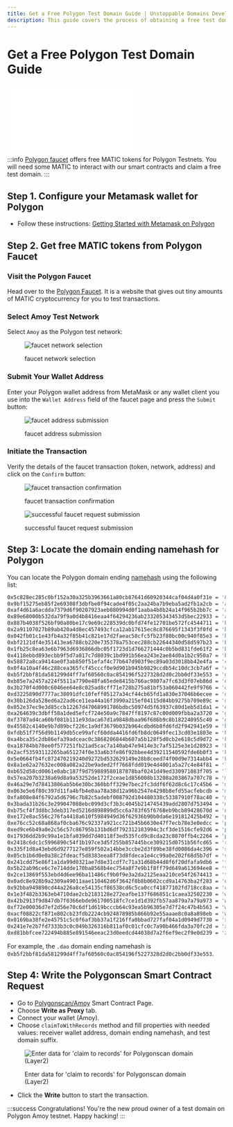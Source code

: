 ```yaml
---
title: Get a Free Polygon Test Domain Guide | Unstoppable Domains Developer Portal
description: This guide covers the process of obtaining a free test domain, through direct smart contract calling on Polygonscan.
---
```


# Get a Free Polygon Test Domain Guide

<embed src="/snippets/_test-domain-explain.md" />

:::info
[Polygon faucet](https://faucet.polygon.technology) offers free MATIC tokens for Polygon Testnets. You will need some MATIC to interact with our smart contracts and claim a free test domain.
:::

## Step 1. Configure your Metamask wallet for Polygon

- Follow these instructions: [Getting Started with Metamask on Polygon](https://polygon.technology/blog/getting-started-with-metamask-on-polygon)

## Step 2. Get free MATIC tokens from Polygon Faucet

### Visit the Polygon Faucet

Head over to the [Polygon Faucet](https://faucet.polygon.technology/). It is a website that gives out tiny amounts of MATIC cryptocurrency for you to test transactions.

### Select Amoy Test Network

Select `Amoy` as the Polygon test network:

<figure class="half-inline-block">

![faucet network selection](/images/faucet-network-selection.png)

<figcaption>faucet network selection</figcaption>
</figure>


### Submit Your Wallet Address

Enter your Polygon wallet address from MetaMask or any wallet client you use into the `Wallet Address` field of the faucet page and press the `Submit` button:

<figure>

![faucet address submission](/images/faucet-address-submission.png '#width=50%')

<figcaption>faucet address submission</figcaption>
</figure>

### Initiate the Transaction

Verify the details of the faucet transaction (token, network, address) and click on the `Confirm` button:

<figure class="half-inline-block">

![faucet transaction confirmation](/images/faucet-transaction-confirmation.png)

<figcaption>faucet transaction confirmation</figcaption>
</figure>

<figure class="half-inline-block">

![successful faucet request submission](/images/successful-faucet-request-submission.png)

<figcaption>successful faucet request submission</figcaption>
</figure>

## Step 3: Locate the domain ending namehash for Polygon

You can locate the Polygon domain ending [namehash](../domain-registry-essentials/namehashing.md) using the following list:

```bash
0x5c828ec285c0bf152a30a325b3963661a80cb87641d60920344caf04d4a0f31e = '888';
0x9bf15275eb85f2e69308f3dbfbe0f94cade4f05c2aa24ba7b9eba5ad2fb1a2cb = 'altimist';
0xaf4d61a6acdda7379d6f90207923aeb080994d0f1aaba4b8b24a14f965b2bb7c = 'anime';
0x89e68000b532da79f9a0d4b8416eaa4f64294236ab233205343453d5bec22933 = 'austin';
0x887b4038f526bf90a80be17c9e69c228539dc0bfd74fe12701be572fc4544711 = 'bay';
0x2a91107027b89ab420a4d8ec457493cfca12ab17615ec8c876695f1343f3f0fd = 'binanceus';
0x042fb01c1e43fb4a32f85b41c821e17d2faeac58cfc5fb23f80bc00c940f85e3 = 'bitcoin';
0xbf2121df4e351413ea6788cb220e735378a753cec288cb22644340d58d597b23 = 'bitget';
0x1fb25c8ea63e6b7963d6936866dbc05f1723d1d766271444c0b5bd831fde61f2 = 'bitscrunch';
0x4118ebbd893ecbb9f5d7a817c7d8039c1bd991b56ea243e2ae84d0a1b2c950a7 = 'blockchain';
0x58872a8ca9414ae0f3ab850f51efaf4c77b647d903f9ec89a03d3018bb42e4fa = 'clay';
0x0f4a10a4f46c288cea365fcf45cccf0e9d901b945b9829ccdb54c10dc3cb7a6f = 'crypto';
0xb5f2bbf81da581299d4ff7af60560c0ac854196f5227328d2d0c2bb0df33e553 = 'dao';
0xb85e7a2457a224f5511a7790e48fa65ede8415b766ac9807a7fc63d3f07eb86d = 'doga';
0x3b270f4d000c6046ee64e8c025ad8cff71e728b275a81bf53a060442fe9f9766 = 'dfz';
0xd3225890d7777ac38091dfc10feff05127a34cf44cb65fd1a830e37046b6ecee = 'donut';
0x30b126da528ed6a22ad6ce11ea44a16f3990a215ef04115d84bb9275b709e89c = 'dream';
0x052e37ec9e3d85ccb12267d47068991786bdbc50974d5f63937c80d1eb5d1da1 = 'emir';
0xa264639c3dbff58a1ded5efcf724e50a9c7847ff8197c87c00d009fbba2a3720 = 'go';
0xf3787ad4ca60bf081b111e93daca67d1a9848dbaa96f686b9c8b182240955c40 = 'grow';
0x45582c4140e9b7d89bcf226c1a9df3679b032b964cdbd6b8fd6fd2f942941e59 = 'her';
0xfdb51f7f56d9b1149db5ce99afcf60dda4416fd6fb8dc0649fec13cd03e1803e = 'hi';
0xa4bca35c2db86efa39adceac0c3868206844b607a5b128f5d0cb2e618c5d9d72 = 'kingdom';
0xa18784bb78ee0f577251fb21ad5cac7a140ab47e9414e3c7af5125e3e1d28923 = 'klever';
0x2acf53593112265ba651274f0e33a6b3fe86f92bbee4d39211540592fde6b0f3 = 'kresus';
0x5e0664fb4fc872470219240d9272bd532629149e28b8ceed74f00d9e7314abb4 = 'kryptic';
0x8a1e62a27632ec008a082a22be9aded2ff7668fdd019e4d4001a5a27c4e84f81 = 'lfg';
0xb652d58cd0061e0abc187f9d759889580187878baf0241d49ed330971083f705 = 'ltc';
0x57ea207b3238a69d8a9a53252de172f2ceae1d856008b13208a203867a707c78 = 'manga';
0x46a29e7d78413806ab5b6e30bc360bbff329e7bec2fc3ddf6f62d8c6c17c45b6 = 'metropolis';
0x063e5e6f80c397d11fa4bfb4e0aa78a38d12a96b2547e4298b8efd55acfebcdb = 'miku';
0xfa808e84f6792a5d6796c7b82c5adebf008792d104480338c53387910f78ac40 = 'ministry';
0x3bada31b26c3e299047088ebc099d3cf3b3c4045b214745439add2807d753494 = 'moon';
0xb75cf4f3d8bc3deb317ed5216d898899d5cc6a783f65f6768eb9bcb89428670d = 'nft';
0xe172e8ac556c276fa4418a610f5984949d36f62936b90b0da6e191812425b492 = 'pastor';
0xe76cc52c68a868af0cba676c92337a921cc721b45b6630e47f7ecb78e3e0edcc = 'pog';
0xed9ce6b49a0e2c56c57c86795b131bd6df792312183994c3cf3de1516cfe92d6 = 'polygon';
0x17936dd2b9c99a1e1bfa039dd7d40118f3ed535fcd9c8cda23c8070ffb4c2264 = 'pudgy';
0x2418c6dc1c5996890c54f1b197ce3d5f255b857445bce309215d0751b56fcd65 = 'raiin';
0x335f1d8a43ebd6d9277127e859f502a14bbe3ccbe2d3f89be38fd0086da4c396 = 'secret';
0x05cb1b6d0e0a38c2fdeacf5d8383eea8f73d8fdeca1e4cc99a0e202f68d5b7df = 'stepn';
0x241cdd75e86f1a1da99d0321ae7d8e31cdf7c71a31d68b44d8f6f20dfafa9db6 = 'tball';
0x5b22ab96ce6c7e714dde170ba8568b4ec754a8f7e9b1f8ff79d649a613694ee8 = 'tea';
0x2ce13869f553ebd4d6ee96ba11486cf9b0f9e3a2da2125eaa210ce54f2674413 = 'tribe';
0x0adc8e928b9a2309a49011aae110462d6f3642f8b8b0602ccd9a14763ba2f283 = 'ubu';
0x92bba949890cd44a226a8ce54135cf86538cd6c5ca0ccf41877102fd718cc8aa = 'unstoppable';
0x1e3f482b3363eb4710dae2cb2183128e272eafbe137f686851c1caea32502230 = 'wallet';
0x42b2913f9d847db7f0366ebde961700518fc7ce1d1d392fb57aa879a7a79a973 = 'wifi';
0xf72e00036d7ef2d56e70c6df1d619bcccb64c93ea5b96305e7d7f24c47b4b563 = 'witg';
0xacf08822cf871e802cb23fdb2224cb924878985b866b92e55aaae8c0a8a898eb = 'wrkx';
0x0169ba38fe2e45751c5c0f6af3bb37a1f216ffa0bbad727faf04a1d0949d7730 = 'xmr';
0x241e7e2b7fd7333b3c0c049b326316b811af0c01cfc0c7a90b466fda3a70fc2d = 'x';
0xd81bbfcee722494b885e891546eeac23d0eedcd44038d7a2f6ef9ec2f9e0d239 = 'zil';
```

For example, the `.dao` domain ending namehash is `0xb5f2bbf81da581299d4ff7af60560c0ac854196f5227328d2d0c2bb0df33e553`.

## Step 4: Write the Polygonscan Smart Contract Request

- Go to [Polygonscan/Amoy](https://amoy.polygonscan.com/address/0xabec3fF0F0b6375F65CB9aEB01e8347bf697082F#writeProxyContract) Smart Contract Page.
- Choose **Write as Proxy** tab.
- Connect your wallet (Amoy).
- Choose `claimToWithRecords` method and fill properties with needed values: receiver wallet address, domain ending namehash, and test domain suffix.

<figure>

![Enter data for 'claim to records' for Polygonscan domain (Layer2)](/images/polygonscan-claim-to-records.png)

<figcaption>Enter data for 'claim to records' for Polygonscan domain (Layer2)</figcaption>
</figure>

- Click the **Write** button to start the transaction.

:::success Congratulations!
You're the new proud owner of a test domain on Polygon Amoy testnet. Happy hacking!
:::
